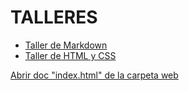 # TALLERES

- [Taller de Markdown](Taller-de-Markdown/README.md)  
- [Taller de HTML y CSS](Taller-de-HTML-y-CSS/README.md)  

[Abrir doc "index.html" de la carpeta web](web/index.html) 
